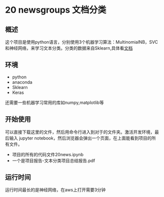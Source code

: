 # 20 newsgroups 文档分类
## 概述
这个项目是使用python语言，分别使用3个机器学习算法：MultinomialNB，SVC和神经网络，来学习文本分类。分类的数据来自Sklearn,具体看[文档](http://scikit-learn.org/stable/datasets/twenty_newsgroups.html)

## 环境
- python
- anaconda
- Sklearn
- Keras   

还需要一些机器学习常用的库如numpy,matplotlib等

## 开始使用
可以直接下载这里的文件，然后用命令行进入到对于的文件夹。激活开发环境，最后输入
jupyter notebook，然后浏览器会弹出一个页面，在上面能看到项目的所有文件。   

- 项目的所有的代码文件20news.ipynb
- 一个是项目报告-文本分类项目总结报告.pdf

## 运行时间
运行时间最长的是神经网络，在aws上打开需要3分钟